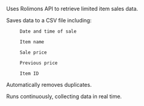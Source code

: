 Uses Rolimons API to retrieve limited item sales data.

Saves data to a CSV file including:

         Date and time of sale

         Item name

         Sale price

         Previous price

         Item ID

Automatically removes duplicates.

Runs continuously, collecting data in real time.

